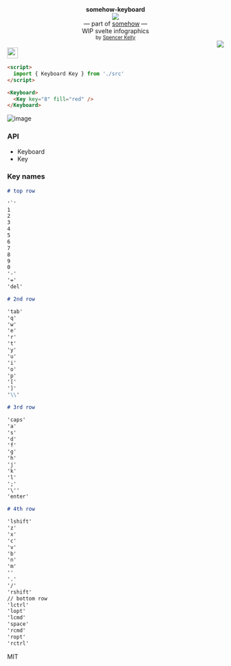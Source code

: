 <div align="center">
  <div><b>somehow-keyboard</b></div>
  <img src="https://user-images.githubusercontent.com/399657/68222691-6597f180-ffb9-11e9-8a32-a7f38aa8bded.png"/>
  <div>— part of <a href="https://github.com/spencermountain/somehow">somehow</a> —</div>
  <div>WIP svelte infographics</div>
  <div align="center">
    <sub>
      by
      <a href="https://spencermounta.in/">Spencer Kelly</a> 
    </sub>
  </div>
</div>
<div align="right">
  <a href="https://npmjs.org/package/somehow-keyboard">
    <img src="https://img.shields.io/npm/v/somehow-keyboard.svg?style=flat-square" />
  </a>
</div>
<img height="25px" src="https://user-images.githubusercontent.com/399657/68221862-17ceb980-ffb8-11e9-87d4-7b30b6488f16.png"/>

```html
<script>
  import { Keyboard Key } from './src'
</script>

<Keyboard>
  <Key key="8" fill="red" />
</Keyboard>
```

![image](https://user-images.githubusercontent.com/399657/92405774-56676000-f104-11ea-8c05-0209b6e09432.png)

### API

- Keyboard
- Key

### Key names

```md
# top row

'`'
1
2
3
4
5
6
7
8
9
0
'-'
'='
'del'

# 2nd row

'tab'
'q'
'w'
'e'
'r'
't'
'y'
'u'
'i'
'o'
'p'
'['
']'
'\\'

# 3rd row

'caps'
'a'
's'
'd'
'f'
'g'
'h'
'j'
'k'
'l'
';'
'\''
'enter'

# 4th row

'lshift'
'z'
'x'
'c'
'v'
'b'
'n'
'm'
''
'.'
'/'
'rshift'
// bottom row
'lctrl'
'lopt'
'lcmd'
'space'
'rcmd'
'ropt'
'rctrl'
```

MIT
